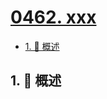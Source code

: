 # [0462. xxx](https://github.com/Tdahuyou/TNotes.leetcode/tree/main/notes/0462.%20xxx)

<!-- region:toc -->

- [1. 📝 概述](#1--概述)

<!-- endregion:toc -->

## 1. 📝 概述
